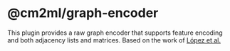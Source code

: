 # @cm2ml/graph-encoder

This plugin provides a raw graph encoder that supports feature encoding and both adjacency lists and matrices.
Based on the work of [López et al.](https://dl.acm.org/doi/10.1145/3550355.3552461)

